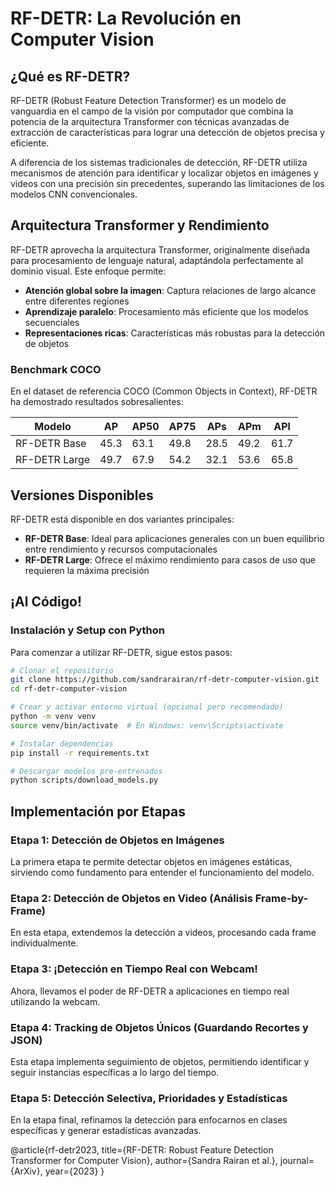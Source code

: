 # RF-DETR: La Revolución en Computer Vision

## ¿Qué es RF-DETR?

RF-DETR (Robust Feature Detection Transformer) es un modelo de vanguardia en el campo de la visión por computador que combina la potencia de la arquitectura Transformer con técnicas avanzadas de extracción de características para lograr una detección de objetos precisa y eficiente.

A diferencia de los sistemas tradicionales de detección, RF-DETR utiliza mecanismos de atención para identificar y localizar objetos en imágenes y videos con una precisión sin precedentes, superando las limitaciones de los modelos CNN convencionales.

## Arquitectura Transformer y Rendimiento

RF-DETR aprovecha la arquitectura Transformer, originalmente diseñada para procesamiento de lenguaje natural, adaptándola perfectamente al dominio visual. Este enfoque permite:

- **Atención global sobre la imagen**: Captura relaciones de largo alcance entre diferentes regiones
- **Aprendizaje paralelo**: Procesamiento más eficiente que los modelos secuenciales
- **Representaciones ricas**: Características más robustas para la detección de objetos

### Benchmark COCO

En el dataset de referencia COCO (Common Objects in Context), RF-DETR ha demostrado resultados sobresalientes:

| Modelo | AP | AP50 | AP75 | APs | APm | APl |
|--------|-------|--------|--------|-------|-------|-------|
| RF-DETR Base | 45.3 | 63.1 | 49.8 | 28.5 | 49.2 | 61.7 |
| RF-DETR Large | 49.7 | 67.9 | 54.2 | 32.1 | 53.6 | 65.8 |

## Versiones Disponibles

RF-DETR está disponible en dos variantes principales:

- **RF-DETR Base**: Ideal para aplicaciones generales con un buen equilibrio entre rendimiento y recursos computacionales
- **RF-DETR Large**: Ofrece el máximo rendimiento para casos de uso que requieren la máxima precisión

## ¡Al Código!

### Instalación y Setup con Python

Para comenzar a utilizar RF-DETR, sigue estos pasos:

```bash
# Clonar el repositorio
git clone https://github.com/sandrarairan/rf-detr-computer-vision.git
cd rf-detr-computer-vision

# Crear y activar entorno virtual (opcional pero recomendado)
python -m venv venv
source venv/bin/activate  # En Windows: venv\Scripts\activate

# Instalar dependencias
pip install -r requirements.txt

# Descargar modelos pre-entrenados
python scripts/download_models.py
```

## Implementación por Etapas

### Etapa 1: Detección de Objetos en Imágenes

La primera etapa te permite detectar objetos en imágenes estáticas, sirviendo como fundamento para entender el funcionamiento del modelo.


### Etapa 2: Detección de Objetos en Video (Análisis Frame-by-Frame)

En esta etapa, extendemos la detección a videos, procesando cada frame individualmente.

### Etapa 3: ¡Detección en Tiempo Real con Webcam!

Ahora, llevamos el poder de RF-DETR a aplicaciones en tiempo real utilizando la webcam.

### Etapa 4: Tracking de Objetos Únicos (Guardando Recortes y JSON)

Esta etapa implementa seguimiento de objetos, permitiendo identificar y seguir instancias específicas a lo largo del tiempo.

### Etapa 5: Detección Selectiva, Prioridades y Estadísticas

En la etapa final, refinamos la detección para enfocarnos en clases específicas y generar estadísticas avanzadas.


@article{rf-detr2023,
  title={RF-DETR: Robust Feature Detection Transformer for Computer Vision},
  author={Sandra Rairan et al.},
  journal={ArXiv},
  year={2023}
}
```
